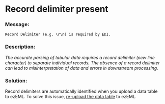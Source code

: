 # Record delimiter present

### Message:

```
Record Delimiter (e.g. \r\n) is required by EDI.
```

### Description:

_The accurate parsing of tabular data requires a record delimiter (new line character) to separate individual records. The absence of a record delimiter can lead to misinterpretation of data and errors in downstream processing._

### Solution:

Record delimiters are automatically identified when you upload a data table to ezEML. To solve this issue, [re-upload the data table](https://ezeml.edirepository.org/static/user_guide/re-uploading_data_tables.pdf?version=2024.10.30) to ezEML.

